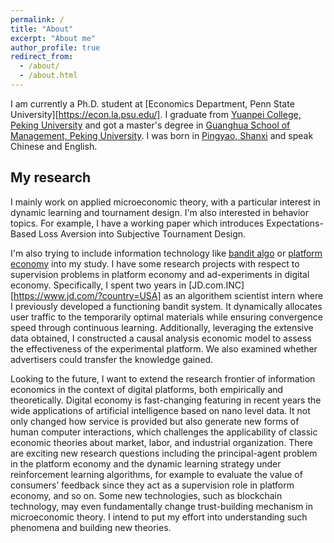 ```yaml
---
permalink: /
title: "About"
excerpt: "About me"
author_profile: true
redirect_from: 
  - /about/
  - /about.html
---
```


I am currently a Ph.D. student at [Economics Department, Penn State University][https://econ.la.psu.edu/]. I graduate from [Yuanpei College, Peking University](https://yuanpei.pku.edu.cn/en/) and got a master's degree in [Guanghua School of Management, Peking University](https://en.gsm.pku.edu.cn/). I was born in [Pingyao, Shanxi](https://en.wikipedia.org/wiki/Pingyao) and speak Chinese and English.

## My research
I mainly work on applied microeconomic theory, with a particular interest in dynamic learning and tournament design. I'm also interested in behavior topics. For example, I have a working paper which introduces Expectations-Based Loss Aversion into Subjective Tournament Design. 

I'm also trying to include information technology like [bandit algo](https://en.wikipedia.org/wiki/Multi-armed_bandit) or [platform economy](https://en.wikipedia.org/wiki/Platform_economy) into my study. I have some research projects with respect to supervision problems in platform economy and ad-experiments in digital economy. Specifically, I spent two years in 
[JD.com.INC][https://www.jd.com/?country=USA] as an algorithem scientist intern where I previously developed a functioning bandit system. It dynamically allocates user traffic to the temporarily optimal materials while ensuring convergence speed through continuous learning. Additionally, leveraging the extensive data obtained, I constructed a causal analysis economic model to assess the effectiveness of the experimental platform. We also examined whether advertisers could transfer the knowledge gained.

Looking to the future, I want to extend the research frontier of information economics in the context of digital platforms, both empirically and theoretically. Digital economy is fast-changing featuring in recent years the wide applications of artificial intelligence based on nano level data. It not only changed how service is provided but also generate new forms of human computer interactions, which challenges the applicability of classic economic theories about market, labor, and industrial organization. There are exciting new research questions including the principal-agent problem in the platform economy and the dynamic learning strategy under reinforcement learning algorithms, for example to evaluate the value of consumers’ feedback since they act as a supervision role in platform economy, and so on. Some new technologies, such as blockchain technology, may even fundamentally change trust-building mechanism in microeconomic theory. I intend to put my effort into understanding such phenomena and building new theories. 




